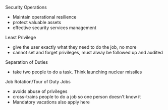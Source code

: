 Security Operations
- Maintain operational resilience
- protect valuable assets
- effective security services management

Least Privilege 
- give the user exactly what they need to do the job, no more
- cannot set and forget privileges, must alway be followed up and audited
 
 Separation of Duties
 - take two people to do a task.  Think launching nuclear missiles

Job Rotation/Tour of Duty Jobs
- avoids abuse of privileges
- cross-trains people to do a job so one person doesn't know it
- Mandatory vacations also apply here

